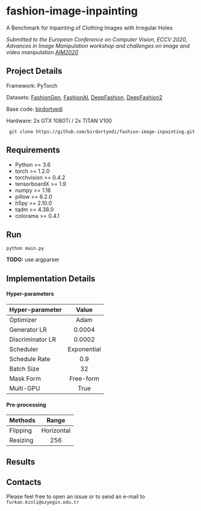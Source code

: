 # fashion-image-inpainting
A Benchmark for Inpainting of Clothing Images with Irregular Holes

*Submitted to the European Conference on Computer Vision, ECCV 2020, Advances in Image Manipulation workshop and challenges on image and video manipulation [AIM2020](https://data.vision.ee.ethz.ch/cvl/aim20/)*

## Project Details

Framework: PyTorch

Datasets: [FashionGen](https://fashion-gen.com), [FashionAI](https://tianchi.aliyun.com/markets/tianchi/FashionAI), [DeepFashion](http://mmlab.ie.cuhk.edu.hk/projects/DeepFashion.html), [DeepFashion2](https://github.com/switchablenorms/DeepFashion2)

Base code: [birdortyedi](https://github.com/birdortyedi/description-aware-fashion-inpainting)

Hardware: 2x GTX 1080Ti / 2x TITAN V100

``` git clone https://github.com/birdortyedi/fashion-image-inpainting.git```

## Requirements

* Python >= 3.6
* torch >= 1.2.0
* torchvision >= 0.4.2
* tensorboardX >= 1.9
* numpy >= 1.16
* pillow >= 6.2.0
* h5py >= 2.10.0
* tqdm >= 4.38.0
* colorama >= 0.4.1

## Run

``` python main.py ```

**TODO:** use argparser

## Implementation Details
#### Hyper-parameters

| Hyper-parameter        | Value         |
| -------------          |:-------------:|
| Optimizer              | Adam          |
| Generator LR           | 0.0004        |
| Discriminator LR       | 0.0002        |
| Scheduler              | Exponential   |
| Schedule Rate          | 0.9           |
| Batch Size             | 32            |
| Mask Form              | Free-form     |
| Multi-GPU              | True          |

#### Pre-processing

| Methods                | Range         |
| -------------          |:-------------:|
| Flipping               | Horizontal    |
| Resizing               | 256           |

## Results

## Contacts

Please feel free to open an issue or to send an e-mail to `furkan.kinli@ozyegin.edu.tr`
